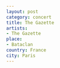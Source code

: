 ```yaml
---
layout: post
category: concert
title: The Gazette
artists: 
- The Gazette
place: 
- Bataclan
country: France
city: Paris
---
```



